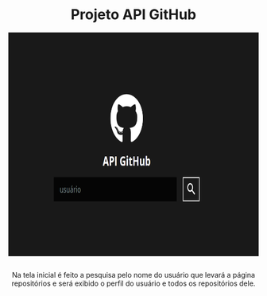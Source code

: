 <h1 align="center">Projeto API GitHub</h1>
<p align="center">
<img  align="center" height="450" width="650" src="https://github.com/OliveiraJess/projeto-api-github/blob/main/public/image.png" alt="Tela inicial"/>
</p>

 ##

<p align="center">
  Na tela inicial é feito a pesquisa pelo nome do usuário que levará a página repositórios e será exibido o perfil do usuário e todos os repositórios dele.
</p>
